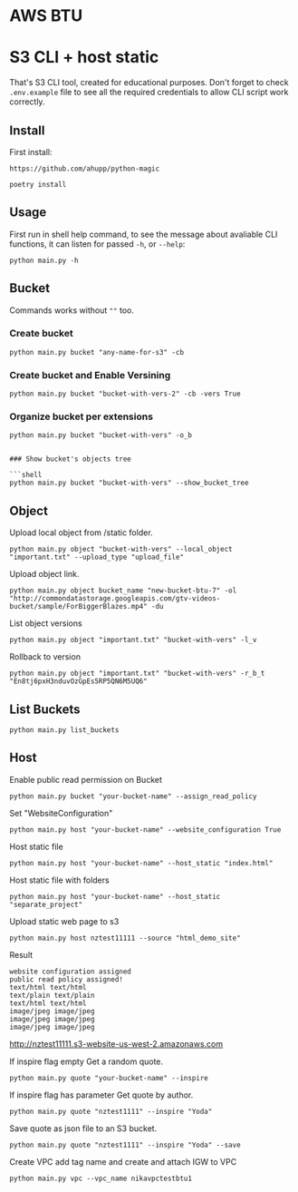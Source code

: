 # AWS BTU
# S3 CLI + host static

That's S3 CLI tool, created for educational purposes. Don't forget to check `.env.example` file to see all the required credentials to allow CLI script work correctly.

## Install
First install:
```
https://github.com/ahupp/python-magic
```

```
poetry install
```

## Usage

First run in shell help command, to see the message about avaliable CLI functions, it can listen for passed `-h`, or `--help`:

```shell
python main.py -h
```

## Bucket
Commands works without  `""` too.

### Create bucket

```shell
python main.py bucket "any-name-for-s3" -cb
```

### Create bucket and Enable Versining

```shell
python main.py bucket "bucket-with-vers-2" -cb -vers True
```

### Organize bucket per extensions

```shell
python main.py bucket "bucket-with-vers" -o_b
```
```

### Show bucket's objects tree

```shell
python main.py bucket "bucket-with-vers" --show_bucket_tree
```


## Object

Upload local object from /static folder.
```shell
python main.py object "bucket-with-vers" --local_object "important.txt" --upload_type "upload_file"
```

Upload object link.
```shell
python main.py object bucket_name "new-bucket-btu-7" -ol "http://commondatastorage.googleapis.com/gtv-videos-bucket/sample/ForBiggerBlazes.mp4" -du
```
List object versions

```shell
python main.py object "important.txt" "bucket-with-vers" -l_v 
```

Rollback to version

```shell
python main.py object "important.txt" "bucket-with-vers" -r_b_t "En8tj6pxH3nduvOzGpEs5RP5QN6M5UQ6"
```
## List Buckets


```shell
python main.py list_buckets
```

## Host
Enable public read permission on Bucket

```shell
python main.py bucket "your-bucket-name" --assign_read_policy
```

Set "WebsiteConfiguration"

```shell
python main.py host "your-bucket-name" --website_configuration True
```

Host static file

```shell
python main.py host "your-bucket-name" --host_static "index.html"
```


Host static file with folders

```shell
python main.py host "your-bucket-name" --host_static "separate_project"
```

Upload static web page to s3 

```shell
python main.py host nztest11111 --source "html_demo_site"
```
Result
```
website configuration assigned
public read policy assigned!
text/html text/html
text/plain text/plain
text/html text/html
image/jpeg image/jpeg
image/jpeg image/jpeg
image/jpeg image/jpeg
```
http://nztest11111.s3-website-us-west-2.amazonaws.com


If inspire flag empty Get a random quote.

```shell
python main.py quote "your-bucket-name" --inspire
```

If inspire flag has parameter Get quote by author.

```shell
python main.py quote "nztest1111" --inspire "Yoda"
```

Save quote as json file to an S3 bucket.

```shell
python main.py quote "nztest1111" --inspire "Yoda" --save
```

Create VPC add tag name and create and attach IGW to VPC

```shell
python main.py vpc --vpc_name nikavpctestbtu1
```
